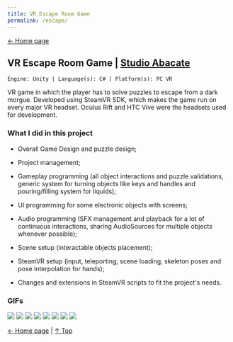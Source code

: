```yaml
---
title: VR Escape Room Game
permalink: /escape/
---
```


[← Home page](https://daltonmachado.github.io/)

## VR Escape Room Game | <a target="_blank" href="http://studioabacate.com.br/">Studio Abacate</a>
`Engine: Unity | Language(s): C# | Platform(s): PC VR`

VR game in which the player has to solve puzzles to escape from a dark morgue. Developed using SteamVR SDK, which makes the game run on every major VR headset. Oculus Rift and HTC Vive were the headsets used for development.

### What I did in this project
- Overall Game Design and puzzle design;

- Project management;

- Gameplay programming (all object interactions and puzzle validations, generic system for turning objects like keys and handles and pouring/filling system for liquids);

- UI programming for some electronic objects with screens;

- Audio programming (SFX management and playback for a lot of continuous interactions, sharing AudioSources for multiple objects whenever possible);

- Scene setup (interactable objects placement);

- SteamVR setup (input, teleporting, scene loading, skeleton poses and pose interpolation for hands);

- Changes and extensions in SteamVR scripts to fit the project's needs.

### GIFs

![](https://github.com/daltonmachado/daltonmachado.github.io/raw/main/images/escape/escape_832.gif)
![](https://github.com/daltonmachado/daltonmachado.github.io/raw/main/images/escape/escape_key.gif)
![](https://github.com/daltonmachado/daltonmachado.github.io/raw/main/images/escape/escape_switch-box_30fps.gif)
![](https://github.com/daltonmachado/daltonmachado.github.io/raw/main/images/escape/escape_pouring_30fps.gif)
![](https://github.com/daltonmachado/daltonmachado.github.io/raw/main/images/escape/escape_stirrer_30fps.gif)
![](https://github.com/daltonmachado/daltonmachado.github.io/raw/main/images/escape/escape_radiography_30fps.gif)
![](https://github.com/daltonmachado/daltonmachado.github.io/raw/main/images/escape/escape_safe.gif)
![](https://github.com/daltonmachado/daltonmachado.github.io/raw/main/images/escape/escape_heart-monitor.gif)

[← Home page](https://daltonmachado.github.io/) | [↑ Top](#)